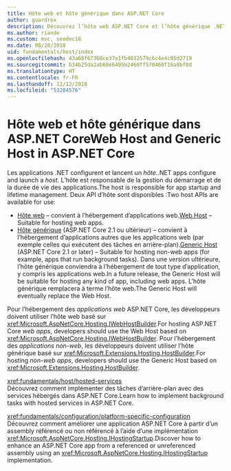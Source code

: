 ```yaml
---
title: Hôte web et hôte générique dans ASP.NET Core
author: guardrex
description: Découvrez l’hôte web ASP.NET Core et l’hôte générique .NET, qui sont responsables de la gestion du démarrage et de la durée de vie des applications.
ms.author: riande
ms.custom: mvc, seodec18
ms.date: 08/28/2018
uid: fundamentals/host/index
ms.openlocfilehash: 43a68f67368ce37a1fb4032579c6c4e4c05d2719
ms.sourcegitcommit: b34b25da2ab68e6495b2460ff570468f16a9bf0d
ms.translationtype: HT
ms.contentlocale: fr-FR
ms.lasthandoff: 12/12/2018
ms.locfileid: "53284576"
---
```

# <a name="web-host-and-generic-host-in-aspnet-core"></a><span data-ttu-id="10765-103">Hôte web et hôte générique dans ASP.NET Core</span><span class="sxs-lookup"><span data-stu-id="10765-103">Web Host and Generic Host in ASP.NET Core</span></span>

<span data-ttu-id="10765-104">Les applications .NET configurent et lancent un *hôte*.</span><span class="sxs-lookup"><span data-stu-id="10765-104">.NET apps configure and launch a *host*.</span></span> <span data-ttu-id="10765-105">L’hôte est responsable de la gestion du démarrage et de la durée de vie des applications.</span><span class="sxs-lookup"><span data-stu-id="10765-105">The host is responsible for app startup and lifetime management.</span></span> <span data-ttu-id="10765-106">Deux API d’hôte sont disponibles :</span><span class="sxs-lookup"><span data-stu-id="10765-106">Two host APIs are available for use:</span></span>

* <span data-ttu-id="10765-107">[Hôte web](xref:fundamentals/host/web-host) &ndash; convient à l’hébergement d’applications web.</span><span class="sxs-lookup"><span data-stu-id="10765-107">[Web Host](xref:fundamentals/host/web-host) &ndash; Suitable for hosting web apps.</span></span>
* <span data-ttu-id="10765-108">[Hôte générique](xref:fundamentals/host/generic-host) (ASP.NET Core 2.1 ou ultérieur) &ndash; convient à l’hébergement d’applications autres que les applications web (par exemple celles qui exécutent des tâches en arrière-plan).</span><span class="sxs-lookup"><span data-stu-id="10765-108">[Generic Host](xref:fundamentals/host/generic-host) (ASP.NET Core 2.1 or later) &ndash; Suitable for hosting non-web apps (for example, apps that run background tasks).</span></span> <span data-ttu-id="10765-109">Dans une version ultérieure, l’hôte générique conviendra à l’hébergement de tout type d’application, y compris les applications web.</span><span class="sxs-lookup"><span data-stu-id="10765-109">In a future release, the Generic Host will be suitable for hosting any kind of app, including web apps.</span></span> <span data-ttu-id="10765-110">L’hôte générique remplacera à terme l’hôte web.</span><span class="sxs-lookup"><span data-stu-id="10765-110">The Generic Host will eventually replace the Web Host.</span></span>

<span data-ttu-id="10765-111">Pour l’hébergement des *applications web* ASP.NET Core, les développeurs doivent utiliser l’hôte web basé sur <xref:Microsoft.AspNetCore.Hosting.IWebHostBuilder>.</span><span class="sxs-lookup"><span data-stu-id="10765-111">For hosting ASP.NET Core *web apps*, developers should use the Web Host based on <xref:Microsoft.AspNetCore.Hosting.IWebHostBuilder>.</span></span> <span data-ttu-id="10765-112">Pour l’hébergement des *applications non-web*, les développeurs doivent utiliser l’hôte générique basé sur <xref:Microsoft.Extensions.Hosting.HostBuilder>.</span><span class="sxs-lookup"><span data-stu-id="10765-112">For hosting *non-web apps*, developers should use the Generic Host based on <xref:Microsoft.Extensions.Hosting.HostBuilder>.</span></span>

<xref:fundamentals/host/hosted-services>  
<span data-ttu-id="10765-113">Découvrez comment implémenter des tâches d’arrière-plan avec des services hébergés dans ASP.NET Core.</span><span class="sxs-lookup"><span data-stu-id="10765-113">Learn how to implement background tasks with hosted services in ASP.NET Core.</span></span>

<xref:fundamentals/configuration/platform-specific-configuration>  
<span data-ttu-id="10765-114">Découvrez comment améliorer une application ASP.NET Core à partir d’un assembly référencé ou non référencé à l’aide d’une implémentation <xref:Microsoft.AspNetCore.Hosting.IHostingStartup>.</span><span class="sxs-lookup"><span data-stu-id="10765-114">Discover how to enhance an ASP.NET Core app from a referenced or unreferenced assembly using an <xref:Microsoft.AspNetCore.Hosting.IHostingStartup> implementation.</span></span>
